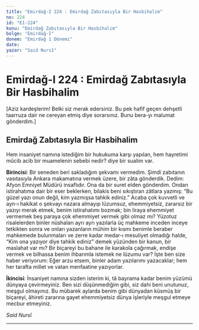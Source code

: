 ```yaml
---
title: "Emirdağ-I 224 : Emirdağ Zabıtasıyla Bir Hasbihalim"
no: 224
id: "E1-224"
konu: "Emirdağ Zabıtasıyla Bir Hasbihalim"
bolge: "Emirdağ-I"
donem: "Emirdağ 1 Dönemi"
date: 
yazar: "Said Nursî"
---
```


# Emirdağ-I 224 : Emirdağ Zabıtasıyla Bir Hasbihalim

<p class="takdim">[Aziz kardeşlerim! Belki siz merak edersiniz. Bu pek hafif geçen dehşetli taarruza dair ne cereyan etmiş diye sorarsınız. Bunu bera-yı malumat gönderdim.]</p>

## Emirdağ Zabıtasıyla Bir Hasbihalim

Hem insaniyet namına istediğim bir hukukuma karşı yapılan, hem hayretimi mûcib acib bir muamelenin sebebi nedir? diye bir sualim var.

**Birincisi**: Bir seneden beri sakladığım şekvamı vermedim. Şimdi zabıtanın vasıtasıyla Ankara makamatına vermek üzere, bir zâta gönderdik. Dedim: Afyon Emniyet Müdürü insaflıdır. Ona da bir suret elden gönderdim. Ondan istirahatıma dair bir eser beklerken, bilakis beni sıkıştıran zâtlara yazmış: “Bu güzel yazı onun değil, kim yazmışsa tahkik ediniz.” Acaba çok kuvvetli ve ayn-ı hakikat o şekvayı nazara almayıp lüzumsuz, ehemmiyetsiz, zararsız bir yazıyı merak etmek, benim istirahatımı bozmak; bin liraya ehemmiyet vermemek beş paraya çok ehemmiyet vermek gibi olmaz mı? Yüzotuz risalelerden binler nüshaları ayrı ayrı yazılarla üç mahkeme inceden inceye tetkikten sonra ve onları yazanların mühim bir kısmı benimle beraber mahkemede bulunmaları ve zerre kadar medar-ı mesuliyet olmadığı halde, “Kim ona yazıyor diye tahkik ediniz” demek yüzünden bir kanun, bir maslahat var mı? Bir biçareyi bu bahane ile karakola çağırmak, endişe vermek ve bilhassa benim ihbarımla istemek ne lüzumu var? İşte ben size haber veriyorum: Eğer arzu etsem, binler adam yazılarımı yazacaklar; hem her tarafta millet ve vatan menfaatine yazıyorlar.

**İkincisi**: İnsaniyet namına sizden isterim ki, tâ bayrama kadar benim yüzümü dünyaya çevirmeyiniz. Ben sizi düşünmediğim gibi, siz dahi beni unutunuz, meşgul olmayınız. Bu mübarek aylarda benim gibi dünyadan küsmüş bir biçareyi, âhireti zararına gayet ehemmiyetsiz dünya işleriyle meşgul etmeye mecbur etmeyiniz.

*Said Nursî*

***
